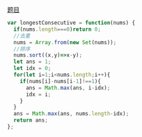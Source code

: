 [题目](https://leetcode.cn/problems/longest-consecutive-sequence/)

```js
var longestConsecutive = function(nums) {
  if(nums.length===0)return 0;
  //去重
  nums = Array.from(new Set(nums));
  //排序
  nums.sort((x,y)=>x-y);
  let ans = 1;
  let idx = 0;
  for(let i=1;i<nums.length;i++){
    if(nums[i]-nums[i-1]!==1){
      ans = Math.max(ans, i-idx);
      idx = i;
    }
  }
  ans = Math.max(ans, nums.length-idx);
  return ans;
};
```